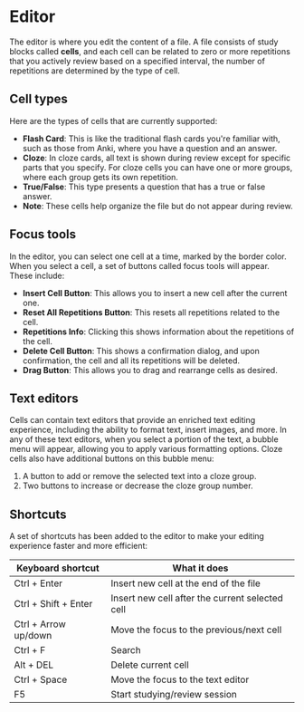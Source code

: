 # Editor

The editor is where you edit the content of a file. A file consists of study
blocks called **cells**, and each cell can be related to zero or more
repetitions that you actively review based on a specified interval, 
the number of repetitions are determined by the type of cell. 

## Cell types

Here are the types of cells that are currently supported:

- **Flash Card**: This is like the traditional flash cards you're familiar 
with, such as those from Anki, where you have a question and an answer.
- **Cloze**: In cloze cards, all text is shown during review except for
specific parts that you specify. For cloze cells you can have one or more groups,
where each group gets its own repetition.
- **True/False**: This type presents a question that has a true or false answer.
- **Note**: These cells help organize the file but do not appear during review.

## Focus tools

In the editor, you can select one cell at a time, marked by the border color. 
When you select a cell, a set of buttons called focus tools will appear. 
These include:

- **Insert Cell Button**: This allows you to insert a new cell after 
the current one.
- **Reset All Repetitions Button**: This resets all repetitions related 
to the cell.
- **Repetitions Info**: Clicking this shows information about the repetitions 
of the cell.
- **Delete Cell Button**: This shows a confirmation dialog, and upon 
confirmation, the cell and all its repetitions will be deleted.
- **Drag Button**: This allows you to drag and rearrange cells as desired.

## Text editors

Cells can contain text editors that provide an enriched text editing experience,
including the ability to format text, insert images, and more. In any of these
text editors, when you select a portion of the text, a bubble menu will appear, 
allowing you to apply various formatting options. Cloze cells also have 
additional buttons on this bubble menu:

1. A button to add or remove the selected text into a cloze group.
1. Two buttons to increase or decrease the cloze group number.

## Shortcuts

A set of shortcuts has been added to the editor to make your editing experience
faster and more efficient:

| Keyboard shortcut    | What it does                                    |
|----------------------|-------------------------------------------------|
| Ctrl + Enter         | Insert new cell at the end of the file          |
| Ctrl + Shift + Enter | Insert new cell after the current selected cell |
| Ctrl + Arrow up/down | Move the focus to the previous/next cell        |
| Ctrl + F             | Search                                          |
| Alt + DEL            | Delete current cell                             |
| Ctrl + Space         | Move the focus to the text editor               |
| F5                   | Start studying/review session                   |
